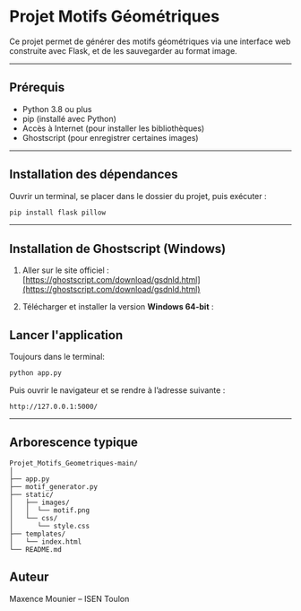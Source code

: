 # Projet Motifs Géométriques

Ce projet permet de générer des motifs géométriques via une interface web construite avec Flask, et de les sauvegarder au format image.

---

## Prérequis

- Python 3.8 ou plus
- pip (installé avec Python)
- Accès à Internet (pour installer les bibliothèques)
- Ghostscript (pour enregistrer certaines images)

---

## Installation des dépendances

Ouvrir un terminal, se placer dans le dossier du projet, puis exécuter :

```bash
pip install flask pillow
```

---

## Installation de Ghostscript (Windows)

1. Aller sur le site officiel :  
    [https://ghostscript.com/download/gsdnld.html](https://ghostscript.com/download/gsdnld.html)

2. Télécharger et installer la version **Windows 64-bit** :


## Lancer l'application

Toujours dans le terminal:

```bash
python app.py
```

Puis ouvrir le navigateur et se rendre à l’adresse suivante :

```
http://127.0.0.1:5000/
```

---

## Arborescence typique

```
Projet_Motifs_Geometriques-main/
│
├── app.py
├── motif_generator.py
├── static/
│   ├── images/
│   │  └── motif.png
│   └── css/
│      └── style.css
├── templates/
│   └── index.html
└── README.md
```


## Auteur

Maxence Mounier – ISEN Toulon
